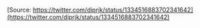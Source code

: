 [Source: https://twitter.com/diprjk/status/1334516883702341642](https://twitter.com/diprjk/status/1334516883702341642)